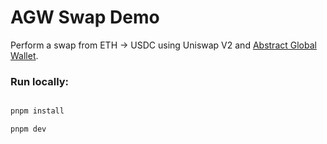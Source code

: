 # AGW Swap Demo

Perform a swap from ETH -> USDC using Uniswap V2 and [Abstract Global Wallet](https://docs.abs.xyz/abstract-global-wallet/overview).

### Run locally:

```bash

pnpm install

pnpm dev
```
